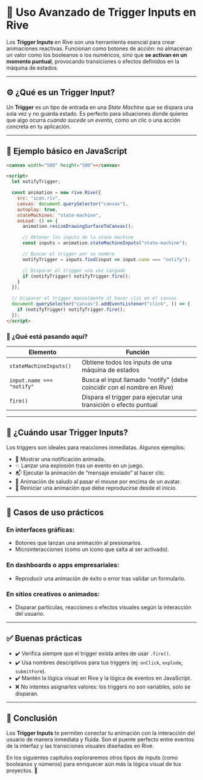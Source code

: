 # 🚀 Uso Avanzado de Trigger Inputs en Rive

Los **Trigger Inputs** en Rive son una herramienta esencial para crear animaciones reactivas. Funcionan como botones de acción: no almacenan un valor como los booleanos o los numéricos, sino que **se activan en un momento puntual**, provocando transiciones o efectos definidos en la máquina de estados.

---

## ⚙️ ¿Qué es un Trigger Input?

Un **Trigger** es un tipo de entrada en una *State Machine* que se dispara una sola vez y no guarda estado. Es perfecto para situaciones donde quieres que algo ocurra *cuando sucede un evento*, como un clic o una acción concreta en tu aplicación.

---

## 🧪 Ejemplo básico en JavaScript

```html
<canvas width="500" height="500"></canvas>

<script>
  let notifyTrigger;

  const animation = new rive.Rive({
    src: "icon.riv",
    canvas: document.querySelector("canvas"),
    autoplay: true,
    stateMachines: "state-machine",
    onLoad: () => {
      animation.resizeDrawingSurfaceToCanvas();

      // Obtener los inputs de la state machine
      const inputs = animation.stateMachineInputs("state-machine");

      // Buscar el trigger por su nombre
      notifyTrigger = inputs.find(input => input.name === "notify");

      // Disparar el trigger una vez cargado
      if (notifyTrigger) notifyTrigger.fire();
    }
  });

  // Disparar el trigger manualmente al hacer clic en el canvas
  document.querySelector("canvas").addEventListener("click", () => {
    if (notifyTrigger) notifyTrigger.fire();
  });
</script>
```

### 📖 ¿Qué está pasando aquí?

| Elemento                       | Función                                                             |
|-------------------------------|---------------------------------------------------------------------|
| `stateMachineInputs()`        | Obtiene todos los inputs de una máquina de estados                  |
| `input.name === "notify"`     | Busca el input llamado "notify" (debe coincidir con el nombre en Rive) |
| `fire()`                      | Dispara el trigger para ejecutar una transición o efecto puntual   |

---

## 🎯 ¿Cuándo usar Trigger Inputs?

Los triggers son ideales para reacciones inmediatas. Algunos ejemplos:

- 🔔 Mostrar una notificación animada.
- 💥 Lanzar una explosión tras un evento en un juego.
- 📬 Ejecutar la animación de “mensaje enviado” al hacer clic.
- 🧤 Animación de saludo al pasar el mouse por encima de un avatar.
- 🔄 Reiniciar una animación que debe reproducirse desde el inicio.

---

## 🌟 Casos de uso prácticos

### En interfaces gráficas:
- Botones que lanzan una animación al presionarlos.
- Microinteracciones (como un icono que salta al ser activado).

### En dashboards o apps empresariales:
- Reproducir una animación de éxito o error tras validar un formulario.

### En sitios creativos o animados:
- Disparar partículas, reacciones o efectos visuales según la interacción del usuario.

---

## ✅ Buenas prácticas

- ✔️ Verifica siempre que el trigger exista antes de usar `.fire()`.
- ✔️ Usa nombres descriptivos para tus triggers (ej: `onClick`, `explode`, `submitForm`).
- ✔️ Mantén la lógica visual en Rive y la lógica de eventos en JavaScript.
- ❌ No intentes asignarles valores: los triggers no son variables, solo se disparan.

---

## 📌 Conclusión

Los **Trigger Inputs** te permiten conectar tu animación con la interacción del usuario de manera inmediata y fluida. Son el puente perfecto entre eventos de la interfaz y las transiciones visuales diseñadas en Rive.

En los siguientes capítulos exploraremos otros tipos de inputs (como booleanos y números) para enriquecer aún más la lógica visual de tus proyectos. 🚀

